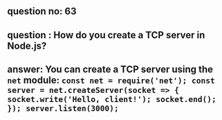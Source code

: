 
      
## question no: 63

## question : How do you create a TCP server in Node.js?

## answer: You can create a TCP server using the `net` module: `const net = require('net'); const server = net.createServer(socket => { socket.write('Hello, client!'); socket.end(); }); server.listen(3000);`
      
